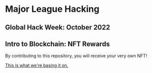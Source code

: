 # Major League Hacking
## Global Hack Week: October 2022
## Intro to Blockchain: NFT Rewards

By contributing to this repository, you will receive your very own NFT!

[This is what we're basing it on.](https://github.com/thirdweb-example/github-contributor-nft-rewards)
